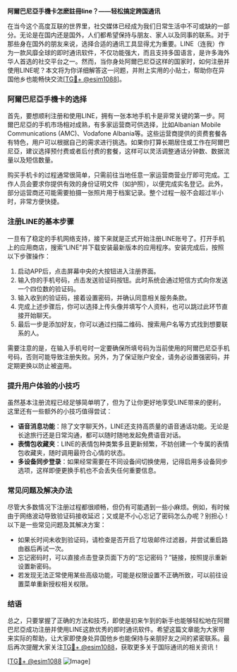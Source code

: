 **阿爾巴尼亞手機卡怎麽註冊line？——轻松搞定跨国通讯**

在当今这个高度互联的世界里，社交媒体已经成为我们日常生活中不可或缺的一部分。无论是在国内还是国外，人们都希望保持与朋友、家人以及同事的联系。对于那些身在国外的朋友来说，选择合适的通讯工具显得尤为重要。LINE（连我）作为一款风靡全球的即时通讯软件，不仅功能强大，而且支持多国语言，是许多海外华人首选的社交平台之一。然而，当你身处阿爾巴尼亞这样的国家时，如何注册并使用LINE呢？本文将为你详细解答这一问题，并附上实用的小贴士，帮助你在异国他乡也能畅快交流[[TG💪+ @esim1088](https://t.me/s/esim1088)]。

### 阿爾巴尼亞手機卡的选择

首先，要想顺利注册和使用LINE，拥有一张本地手机卡是非常关键的第一步。阿爾巴尼亞的手机市场相对成熟，有多家运营商可供选择，比如Albanian Mobile Communications (AMC)、Vodafone Albania等。这些运营商提供的资费套餐各有特色，用户可以根据自己的需求进行挑选。如果你打算长期居住或工作在阿爾巴尼亞，建议选择预付费或者后付费的套餐，这样可以灵活调整通话分钟数、数据流量以及短信数量。

购买手机卡的过程通常很简单，只需前往当地任意一家运营商营业厅即可完成。工作人员会要求你提供有效的身份证明文件（如护照），以便完成实名登记。此外，部分运营商还可能需要拍摄一张照片用于档案记录。整个过程一般不会超过半小时，非常方便快捷。

### 注册LINE的基本步骤

一旦有了稳定的手机网络支持，接下来就是正式开始注册LINE账号了。打开手机上的应用商店，搜索“LINE”并下载安装最新版本的应用程序。安装完成后，按照以下步骤操作：

1. 启动APP后，点击屏幕中央的大按钮进入注册界面。
2. 输入你的手机号码，点击发送验证码按钮。此时系统会通过短信方式向你发送一个四位数的验证码。
3. 输入收到的验证码，接着设置密码，并确认同意相关服务条款。
4. 完成上述步骤后，你可以选择上传头像并填写个人资料，也可以跳过此环节直接开始聊天。
5. 最后一步是添加好友，你可以通过扫描二维码、搜索用户名等方式找到想要联系的人。

需要注意的是，在输入手机号时一定要确保所填号码为当前使用的阿爾巴尼亞手机号码，否则可能导致注册失败。另外，为了保证账户安全，请务必设置强密码，并定期更换以防止被盗用。

### 提升用户体验的小技巧

虽然基本注册流程已经足够简单明了，但为了让你更好地享受LINE带来的便利，这里还有一些额外的小技巧值得尝试：

- **语音消息功能**：除了文字聊天外，LINE还支持高质量的语音通话功能。无论是长途旅行还是日常沟通，都可以随时随地发起免费语音对话。
- **表情包收藏夹**：LINE的表情包种类繁多且更新频繁，不妨创建一个专属的表情包收藏夹，随时调用最符合心情的状态。
- **多设备同步登录**：如果经常需要在不同设备间切换使用，记得启用多设备同步选项，这样即便更换手机也不会丢失任何重要信息。

### 常见问题及解决办法

尽管大多数情况下注册过程都很顺畅，但仍有可能遇到一些小麻烦。例如，有时候由于网络波动导致验证码接收延迟；又或是不小心忘记了密码怎么办呢？别担心！以下是一些常见问题及其解决方案：

- 如果长时间未收到验证码，请检查是否开启了垃圾邮件过滤器，并尝试重启路由器后再试一次。
- 忘记密码时，可以直接点击登录页面下方的“忘记密码？”链接，按照提示重新设置新密码。
- 若发现无法正常使用某些高级功能，可能是权限设置不正确所致，可以前往设置菜单重新授权相关权限。

### 结语

总之，只要掌握了正确的方法和技巧，即使是初来乍到的新手也能够轻松地在阿爾巴尼亞成功注册并使用LINE这款优秀的即时通讯软件。希望这篇文章能为大家带来实际的帮助，让大家即使身处异国他乡也能保持与亲朋好友之间的紧密联系。最后再次提醒大家关注[TG💪+ @esim1088](https://t.me/s/esim1088)，获取更多关于国际通讯的相关资讯！

[[TG💪+ @esim1088](https://t.me/s/esim1088) ![Image](https://i.postimg.cc/4NQfJmqS/Snipaste-2025-05-13-00-14-12.png)]